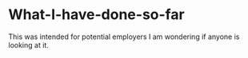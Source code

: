 # What-I-have-done-so-far
This was intended for potential employers  I am wondering if anyone is looking at it.
